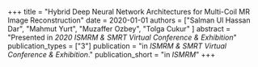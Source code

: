 +++
title = "Hybrid Deep Neural Network Architectures for Multi-Coil MR Image Reconstruction"
date = 2020-01-01
authors = ["Salman Ul Hassan Dar", "Mahmut Yurt", "Muzaffer Ozbey", "Tolga Cukur" ]
abstract = "Presented in *2020 ISMRM & SMRT Virtual Conference & Exhibition*"
publication_types = ["3"]
publication = "in *ISMRM & SMRT Virtual Conference & Exhibition*."
publication_short = "in *ISMRM*"
+++
